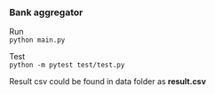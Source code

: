 ### Bank aggregator

Run  
`python main.py`

Test  
`python -m pytest test/test.py`

Result csv could be found in data folder as **result.csv**
